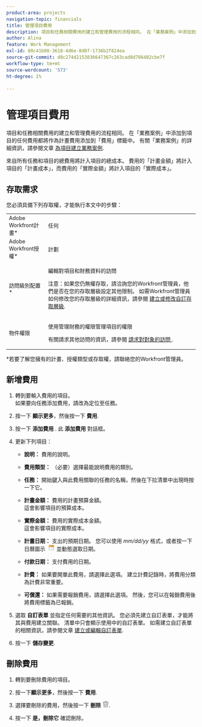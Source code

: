 ```yaml
---
product-area: projects
navigation-topic: financials
title: 管理項目費用
description: 項目和任務相關費用的建立和管理費用的流程相同。 在「業務案例」中添加到項目的任何費用都將作為計畫費用添加到「費用」標籤中。 有關「業務案例」的詳細資訊，請參閱建立專案的業務案例一文。
author: Alina
feature: Work Management
exl-id: 80c41b08-3618-4d6e-8d07-1736b2f824ea
source-git-commit: d8c274d2153836647367c263cad8d786402cbe7f
workflow-type: tm+mt
source-wordcount: '573'
ht-degree: 1%

---
```


# 管理項目費用

項目和任務相關費用的建立和管理費用的流程相同。 在「業務案例」中添加到項目的任何費用都將作為計畫費用添加到「費用」標籤中。 有關「業務案例」的詳細資訊，請參閱文章 [為項目建立業務案例](../../../manage-work/projects/define-a-business-case/create-business-case.md).

來自所有任務和項目的總費用將計入項目的總成本。 費用的「計畫金額」將計入項目的「計畫成本」，而費用的「實際金額」將計入項目的「實際成本」。

## 存取需求

您必須具備下列存取權，才能執行本文中的步驟：

<table style="table-layout:auto"> 
 <col> 
 <col> 
 <tbody> 
  <tr> 
   <td role="rowheader">Adobe Workfront計畫*</td> 
   <td> <p>任何</p> </td> 
  </tr> 
  <tr> 
   <td role="rowheader">Adobe Workfront授權*</td> 
   <td> <p>計劃 </p> </td> 
  </tr> 
  <tr> 
   <td role="rowheader">訪問級別配置*</td> 
   <td> <p>編輯對項目和財務資料的訪問</p> <p>注意：如果您仍無權存取，請洽詢您的Workfront管理員，他們是否在您的存取層級設定其他限制。 如需Workfront管理員如何修改您的存取層級的詳細資訊，請參閱 <a href="../../../administration-and-setup/add-users/configure-and-grant-access/create-modify-access-levels.md" class="MCXref xref">建立或修改自訂存取層級</a>.</p> </td> 
  </tr> 
  <tr> 
   <td role="rowheader">物件權限</td> 
   <td> <p>使用管理財務的權限管理項目的權限</p> <p>有關請求其他訪問的資訊，請參閱 <a href="../../../workfront-basics/grant-and-request-access-to-objects/request-access.md" class="MCXref xref">請求對對象的訪問 </a>.</p> </td> 
  </tr> 
 </tbody> 
</table>

&#42;若要了解您擁有的計畫、授權類型或存取權，請聯絡您的Workfront管理員。

## 新增費用

1. 轉到要輸入費用的項目。\
   如果要向任務添加費用，請改為定位至任務。 
1. 按一下 **顯示更多**，然後按一下 **費用**.
1. 按一下 **添加費用** .
此 **添加費用** 對話框。
1. 更新下列項目：

   * **說明：** 費用的說明。

   * **費用類型：** （必要）選擇最能說明費用的類別。
   * **任務：** 開始鍵入與此費用關聯的任務的名稱，然後在下拉清單中出現時按一下它。
   * **計畫金額：** 費用的計畫預算金額。\
      這會影響項目的預算成本。

   * **實際金額：** 費用的實際成本金額。\
      這會影響項目的實際成本。

   * **計畫日期：** 支出的預期日期。 您可以使用 *mm/dd/yy* 格式，或者按一下日曆圖示  ![](assets/calendar-icon.png) 並動態選取日期。

   * **付款日期：** 支付費用的日期。
   * **計費：** 如果要開單此費用，請選擇此選項。 建立計費記錄時，將費用分類為計費非常重要。
   * **可償還：** 如果需要報銷費用，請選擇此選項。 然後，您可以在報銷費用後將費用標籤為已報銷。

1. 選取 **自訂表單** 並指定任何需要的其他資訊。 您必須先建立自訂表單，才能將其與費用建立關聯。 清單中只會顯示使用中的自訂表單。 如需建立自訂表單的相關資訊，請參閱文章 [建立或編輯自訂表單](../../../administration-and-setup/customize-workfront/create-manage-custom-forms/create-or-edit-a-custom-form.md).

1. 按一下 **儲存變更**.

## 刪除費用

1. 轉到要刪除費用的項目。
1. 按一下&#x200B;**顯示更多**，然後按一下 **費用**.
1. 選擇要刪除的費用，然後按一下 **刪除** ![刪除](assets/delete.png).

1. 按一下 **是，刪除它** 確認刪除。
